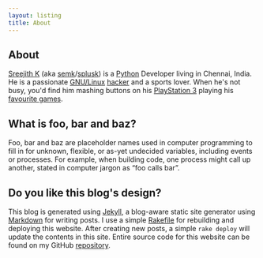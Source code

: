 ```yaml
---
layout: listing
title: About
---
```


## About ##

[Sreejith K](/about/) (aka [semk](http://github.com/semk)/[splusk](http://twitter.com/splusk)) is a [Python](http://python.org) Developer living in Chennai, India. He is a passionate [GNU/Linux](http://linux.org) [hacker](http://www.catb.org/~esr/faqs/hacker-howto.html) and a sports lover. When he's not busy, you'd find him mashing buttons on his [PlayStation 3](http://en.wikipedia.org/wiki/PlayStation_3) playing his [favourite games](/games/).

## What is foo, bar and baz? ##

Foo, bar and baz are placeholder names used in computer programming to fill in for unknown, flexible, or as-yet undecided variables, including events or processes. For example, when building code, one process might call up another, stated in computer jargon as “foo calls bar”.

## Do you like this blog's design? ##

This blog is generated using [Jekyll](https://github.com/mojombo/jekyll), a blog-aware static site generator using [Markdown](http://maruku.rubyforge.org/maruku.html) for writing posts. I use a simple [Rakefile](https://github.com/semk/semk.github.com/blob/master/Rakefile) for rebuilding and deploying this website. After creating new posts, a simple `rake deploy` will update the contents in this site. Entire source code for this website can be found on my GitHub [repository](https://github.com/semk/semk.github.com).
